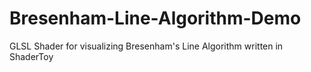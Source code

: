 # Bresenham-Line-Algorithm-Demo
GLSL Shader for visualizing Bresenham's Line Algorithm written in ShaderToy

